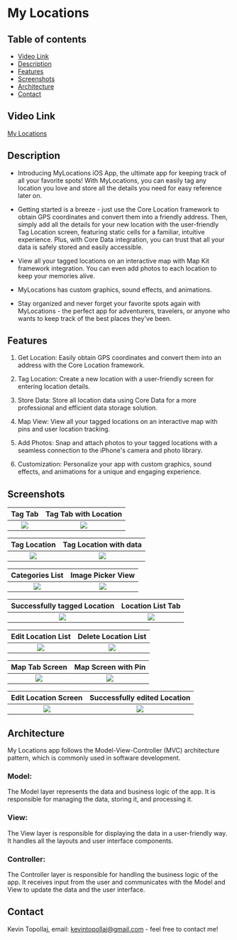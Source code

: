 # My Locations

## Table of contents
* [Video Link](#video-link)
* [Description](#description)
* [Features](#Features)
* [Screenshots](#screenshots)
* [Architecture](#architecture)
* [Contact](#contact)


## Video Link

[My Locations](https://www.linkedin.com/feed/update/urn:li:ugcPost:7058883676406730752/)


## Description

- Introducing MyLocations iOS App, the ultimate app for keeping track of all your favorite spots! With MyLocations, you can easily tag any location you love and store all the details you need for easy reference later on.

- Getting started is a breeze - just use the Core Location framework to obtain GPS coordinates and convert them into a friendly address. Then, simply add all the details for your new location with the user-friendly Tag Location screen, featuring static cells for a familiar, intuitive experience. Plus, with Core Data integration, you can trust that all your data is safely stored and easily accessible.

- View all your tagged locations on an interactive map with Map Kit framework integration. You can even add photos to each location to keep your memories alive.

- MyLocations has custom graphics, sound effects, and animations.

- Stay organized and never forget your favorite spots again with MyLocations - the perfect app for adventurers, travelers, or anyone who wants to keep track of the best places they've been.


## Features

1. Get Location: Easily obtain GPS coordinates and convert them into an address with the Core Location framework.

2. Tag Location: Create a new location with a user-friendly screen for entering location details.

3. Store Data: Store all location data using Core Data for a more professional and efficient data storage solution.

4. Map View: View all your tagged locations on an interactive map with pins and user location tracking.

5. Add Photos: Snap and attach photos to your tagged locations with a seamless connection to the iPhone's camera and photo library.

6. Customization: Personalize your app with custom graphics, sound effects, and animations for a unique and engaging experience.


## Screenshots

Tag Tab                    | Tag Tab with Location     | 
:-------------------------:|:-------------------------:|
![](./img/S1.png)          | ![](./img/S2.png)         |

Tag Location               | Tag Location with data    |
:-------------------------:|:-------------------------:|
![](./img/S3.png)          | ![](./img/S4.png)         |

Categories List            | Image Picker View         |
:-------------------------:|:-------------------------:|
![](./img/S5.png)          | ![](./img/S6.png)         |

Successfully tagged Location  | Location List Tab         |
:----------------------------:|:-------------------------:|
![](./img/S7.png)             | ![](./img/S8.png)         |

Edit Location List            | Delete Location List      |
:----------------------------:|:-------------------------:|
![](./img/S9.png)             | ![](./img/S10.png)        |

Map Tab Screen                | Map Screen with Pin       |
:----------------------------:|:-------------------------:|
![](./img/S11.png)            | ![](./img/S12.png)        |

Edit Location Screen          | Successfully edited Location |
:----------------------------:|:----------------------------:|
![](./img/S13.png)            | ![](./img/S14.png)           |



## Architecture

My Locations app follows the Model-View-Controller (MVC) architecture pattern, which is commonly used in software development.

### Model:

The Model layer represents the data and business logic of the app. It is responsible for managing the data, storing it, and processing it.

### View:

The View layer is responsible for displaying the data in a user-friendly way. It handles all the layouts and user interface components.

### Controller:

The Controller layer is responsible for handling the business logic of the app. It receives input from the user and communicates with the Model and View to update the data and the user interface.

## Contact
Kevin Topollaj, email: kevintopollaj@gmail.com - feel free to contact me!
